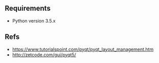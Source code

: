 ## Requirements
* Python version 3.5.x

## Refs
* https://www.tutorialspoint.com/pyqt/pyqt_layout_management.htm
* http://zetcode.com/gui/pyqt5/